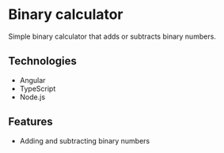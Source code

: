 # Binary calculator

Simple binary calculator that adds or subtracts binary numbers.

## Technologies
* Angular
* TypeScript
* Node.js

## Features
* Adding and subtracting binary numbers
